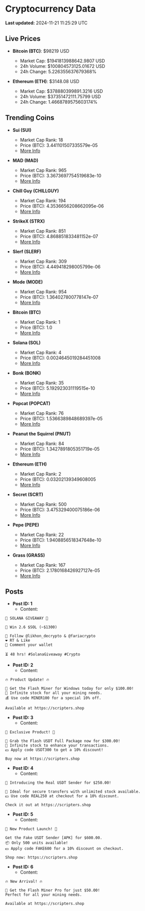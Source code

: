 # Cryptocurrency Data

**Last updated:** 2024-11-21 11:25:29 UTC

## Live Prices
- **Bitcoin (BTC)**: $98219 USD
  - Market Cap: $1941813988642.9807 USD
  - 24h Volume: $100804573125.01672 USD
  - 24h Change: 5.226355637679368%

- **Ethereum (ETH)**: $3148.08 USD
  - Market Cap: $378880399891.3216 USD
  - 24h Volume: $37351472111.75799 USD
  - 24h Change: 1.4668789575603174%

## Trending Coins
- **Sui (SUI)**
  - Market Cap Rank: 18
  - Price (BTC): 3.441101507335579e-05
  - [More Info](https://www.coingecko.com/en/coins/sui)

- **MAD (MAD)**
  - Market Cap Rank: 965
  - Price (BTC): 3.3673697754519683e-10
  - [More Info](https://www.coingecko.com/en/coins/mad-2)

- **Chill Guy (CHILLGUY)**
  - Market Cap Rank: 194
  - Price (BTC): 4.3536656208662095e-06
  - [More Info](https://www.coingecko.com/en/coins/chill-guy)

- **StrikeX (STRX)**
  - Market Cap Rank: 851
  - Price (BTC): 4.868851833481152e-07
  - [More Info](https://www.coingecko.com/en/coins/strike-x)

- **Slerf (SLERF)**
  - Market Cap Rank: 309
  - Price (BTC): 4.449418298005799e-06
  - [More Info](https://www.coingecko.com/en/coins/slerf)

- **Mode (MODE)**
  - Market Cap Rank: 954
  - Price (BTC): 1.364027800778147e-07
  - [More Info](https://www.coingecko.com/en/coins/mode)

- **Bitcoin (BTC)**
  - Market Cap Rank: 1
  - Price (BTC): 1.0
  - [More Info](https://www.coingecko.com/en/coins/bitcoin)

- **Solana (SOL)**
  - Market Cap Rank: 4
  - Price (BTC): 0.0024645019284451008
  - [More Info](https://www.coingecko.com/en/coins/solana)

- **Bonk (BONK)**
  - Market Cap Rank: 35
  - Price (BTC): 5.192923031119515e-10
  - [More Info](https://www.coingecko.com/en/coins/bonk)

- **Popcat (POPCAT)**
  - Market Cap Rank: 76
  - Price (BTC): 1.5366389848689397e-05
  - [More Info](https://www.coingecko.com/en/coins/popcat)

- **Peanut the Squirrel (PNUT)**
  - Market Cap Rank: 84
  - Price (BTC): 1.3427891805351719e-05
  - [More Info](https://www.coingecko.com/en/coins/peanut-the-squirrel)

- **Ethereum (ETH)**
  - Market Cap Rank: 2
  - Price (BTC): 0.03202139349608005
  - [More Info](https://www.coingecko.com/en/coins/ethereum)

- **Secret (SCRT)**
  - Market Cap Rank: 500
  - Price (BTC): 3.475329400075186e-06
  - [More Info](https://www.coingecko.com/en/coins/secret)

- **Pepe (PEPE)**
  - Market Cap Rank: 22
  - Price (BTC): 1.9408856518347648e-10
  - [More Info](https://www.coingecko.com/en/coins/pepe)

- **Grass (GRASS)**
  - Market Cap Rank: 167
  - Price (BTC): 2.1780168426927127e-05
  - [More Info](https://www.coingecko.com/en/coins/grass)

## Posts
- **Post ID: 1**
  - Content:
```
🚀 SOLANA GIVEAWAY 🚀

🎁 Win 2.6 $SOL (~$1300)

🤝 Follow @likhon_decrypto & @fariacrypto
❤️ RT & Like
💬 Comment your wallet

⏳ 48 hrs! #SolanaGiveaway #Crypto
```

- **Post ID: 2**
  - Content:
```
🔥 Product Update! 🔥

🚀 Get the Flash Miner for Windows today for only $100.00!
🔋 Infinite stock for all your mining needs.
💰 Use code MINER100 for a special 10% off.

Available at https://scripters.shop
```

- **Post ID: 3**
  - Content:
```
🎁 Exclusive Product! 🎁

💸 Grab the Flash USDT Full Package now for $300.00!
🎉 Infinite stock to enhance your transactions.
💵 Apply code USDT300 to get a 10% discount!

Buy now at https://scripters.shop
```

- **Post ID: 4**
  - Content:
```
💎 Introducing the Real USDT Sender for $250.00!

💼 Ideal for secure transfers with unlimited stock available.
💵 Use code REAL250 at checkout for a 10% discount.

Check it out at https://scripters.shop
```

- **Post ID: 5**
  - Content:
```
🚀 New Product Launch! 🚀

Get the Fake USDT Sender [APK] for $600.00.
📦 Only 500 units available!
💵 Apply code FAKE600 for a 10% discount on checkout.

Shop now: https://scripters.shop
```

- **Post ID: 6**
  - Content:
```
🔥 New Arrival! 🔥

💸 Get the Flash Miner Pro for just $50.00!
Perfect for all your mining needs.

Available at https://scripters.shop
```


